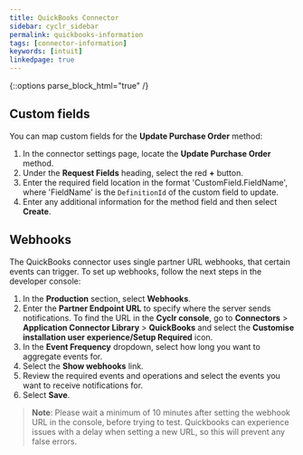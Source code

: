 ```yaml
---
title: QuickBooks Connector
sidebar: cyclr_sidebar
permalink: quickbooks-information
tags: [connector-information]
keywords: [intuit]
linkedpage: true
---
```

{::options parse_block_html="true" /}
<section class="card">

## Custom fields

You can map custom fields for the **Update Purchase Order** method:

1. In the connector settings page, locate the **Update Purchase Order** method.
2. Under the **Request Fields** heading, select the red **+** button.
3. Enter the required field location in the format 'CustomField.FieldName', where 'FieldName' is the `DefinitionId` of the custom field to update.
4. Enter any additional information for the method field and then select **Create**.

## Webhooks

The QuickBooks connector uses single partner URL webhooks, that certain events can trigger. To set up webhooks, follow the next steps in the developer console:

1. In the **Production** section, select **Webhooks**.
2. Enter the **Partner Endpoint URL** to specify where the server sends notifications. To find the URL in the **Cyclr console**, go to **Connectors** > **Application Connector Library** > **QuickBooks** and select the **Customise installation user experience/Setup Required** icon.
3. In the **Event Frequency** dropdown, select how long you want to aggregate events for.
4. Select the **Show webhooks** link.
5. Review the required events and operations and select the events you want to receive notifications for.
6. Select **Save**.

> **Note**: Please wait a minimum of 10 minutes after setting the webhook URL in the console, before trying to test. Quickbooks can experience issues with a delay when setting a new URL, so this will prevent any false errors.
</section>

